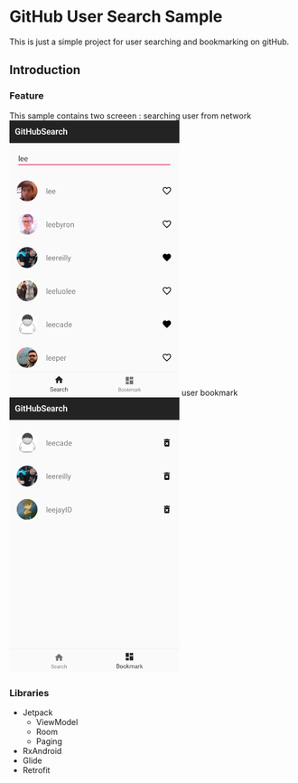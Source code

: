 # GitHub User Search Sample
This is just a simple project for user searching and bookmarking on gitHub.

## Introduction
### Feature
This sample contains two screeen : 
 searching user from network
![search](./screenshot/search.png)
 user bookmark
![bookmark](./screenshot/bookmark.png)
 
### Libraries  
 * Jetpack
   - ViewModel
   - Room
   - Paging
 * RxAndroid
 * Glide
 * Retrofit
 
 
 
 
